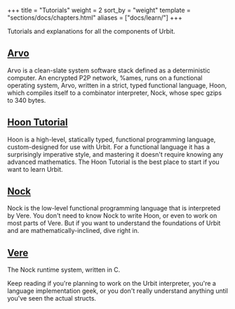 +++
title = "Tutorials"
weight = 2
sort_by = "weight"
template = "sections/docs/chapters.html"
aliases = ["docs/learn/"]
+++

Tutorials and explanations for all the components of Urbit.

## [Arvo](@/docs/tutorials/arvo/_index.md)

Arvo is a clean-slate system software stack defined as a deterministic computer. An encrypted P2P network, %ames, runs on a functional operating system, Arvo, written in a strict, typed functional language, Hoon, which compiles itself to a combinator interpreter, Nock, whose spec gzips to 340 bytes.

## [Hoon Tutorial](@/docs/tutorials/hoon/_index.md)

Hoon is a high-level, statically typed, functional programming language, custom-designed for use with Urbit. For a functional language it has a surprisingly imperative style, and mastering it doesn't require knowing any advanced mathematics. The Hoon Tutorial is the best place to start if you want to learn Urbit.

## [Nock](@/docs/tutorials/nock/_index.md)

Nock is the low-level functional programming language that is interpreted by Vere. You don't need to know Nock to write Hoon, or even to work on most parts of Vere. But if you want to understand the foundations of Urbit and are mathematically-inclined, dive right in.

## [Vere](@/docs/tutorials/vere/_index.md)

The Nock runtime system, written in C.

Keep reading if you're planning to work on the Urbit interpreter, you're a language implementation geek, or you don't really understand anything until you've seen the actual structs.
